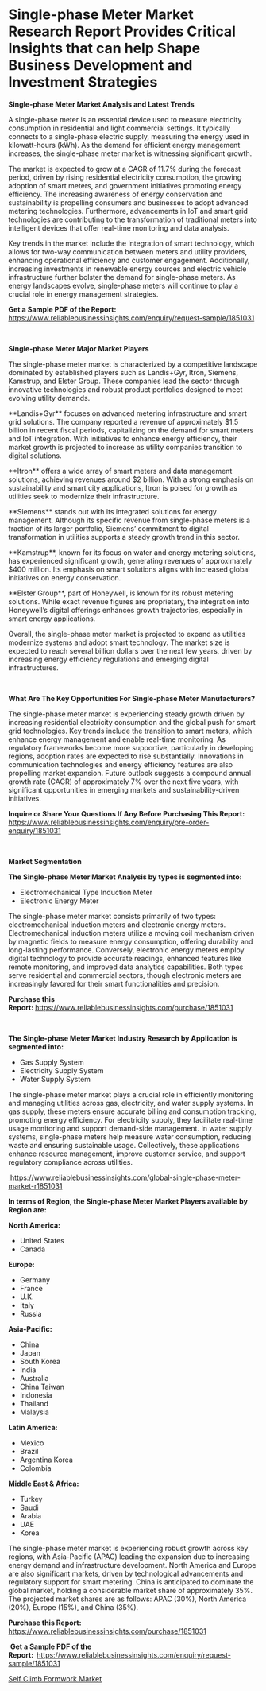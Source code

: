 <p><h1>Single-phase Meter Market Research Report Provides Critical Insights that can help Shape Business Development and Investment Strategies</h1></p><p><strong>Single-phase Meter Market Analysis and Latest Trends</strong></p>
<p><p>A single-phase meter is an essential device used to measure electricity consumption in residential and light commercial settings. It typically connects to a single-phase electric supply, measuring the energy used in kilowatt-hours (kWh). As the demand for efficient energy management increases, the single-phase meter market is witnessing significant growth.</p><p>The market is expected to grow at a CAGR of 11.7% during the forecast period, driven by rising residential electricity consumption, the growing adoption of smart meters, and government initiatives promoting energy efficiency. The increasing awareness of energy conservation and sustainability is propelling consumers and businesses to adopt advanced metering technologies. Furthermore, advancements in IoT and smart grid technologies are contributing to the transformation of traditional meters into intelligent devices that offer real-time monitoring and data analysis.</p><p>Key trends in the market include the integration of smart technology, which allows for two-way communication between meters and utility providers, enhancing operational efficiency and customer engagement. Additionally, increasing investments in renewable energy sources and electric vehicle infrastructure further bolster the demand for single-phase meters. As energy landscapes evolve, single-phase meters will continue to play a crucial role in energy management strategies.</p></p>
<p><strong>Get a Sample PDF of the Report:&nbsp;</strong> <a href="https://www.reliablebusinessinsights.com/enquiry/request-sample/1851031?utm_campaign=63&utm_medium=2&utm_source=Github&utm_content=ia&utm_term=07012025&utm_id=single-phase-meter">https://www.reliablebusinessinsights.com/enquiry/request-sample/1851031</a></p>
<p>&nbsp;</p>
<p><strong>Single-phase Meter Major Market Players</strong></p>
<p><p>The single-phase meter market is characterized by a competitive landscape dominated by established players such as Landis+Gyr, Itron, Siemens, Kamstrup, and Elster Group. These companies lead the sector through innovative technologies and robust product portfolios designed to meet evolving utility demands.</p><p>**Landis+Gyr** focuses on advanced metering infrastructure and smart grid solutions. The company reported a revenue of approximately $1.5 billion in recent fiscal periods, capitalizing on the demand for smart meters and IoT integration. With initiatives to enhance energy efficiency, their market growth is projected to increase as utility companies transition to digital solutions.</p><p>**Itron** offers a wide array of smart meters and data management solutions, achieving revenues around $2 billion. With a strong emphasis on sustainability and smart city applications, Itron is poised for growth as utilities seek to modernize their infrastructure.</p><p>**Siemens** stands out with its integrated solutions for energy management. Although its specific revenue from single-phase meters is a fraction of its larger portfolio, Siemens’ commitment to digital transformation in utilities supports a steady growth trend in this sector.</p><p>**Kamstrup**, known for its focus on water and energy metering solutions, has experienced significant growth, generating revenues of approximately $400 million. Its emphasis on smart solutions aligns with increased global initiatives on energy conservation.</p><p>**Elster Group**, part of Honeywell, is known for its robust metering solutions. While exact revenue figures are proprietary, the integration into Honeywell’s digital offerings enhances growth trajectories, especially in smart energy applications.</p><p>Overall, the single-phase meter market is projected to expand as utilities modernize systems and adopt smart technology. The market size is expected to reach several billion dollars over the next few years, driven by increasing energy efficiency regulations and emerging digital infrastructures.</p></p>
<p>&nbsp;</p>
<p><strong>What Are The Key Opportunities For Single-phase Meter Manufacturers?</strong></p>
<p><p>The single-phase meter market is experiencing steady growth driven by increasing residential electricity consumption and the global push for smart grid technologies. Key trends include the transition to smart meters, which enhance energy management and enable real-time monitoring. As regulatory frameworks become more supportive, particularly in developing regions, adoption rates are expected to rise substantially. Innovations in communication technologies and energy efficiency features are also propelling market expansion. Future outlook suggests a compound annual growth rate (CAGR) of approximately 7% over the next five years, with significant opportunities in emerging markets and sustainability-driven initiatives.</p></p>
<p><strong>Inquire or Share Your Questions If Any Before Purchasing This Report:</strong> <a href="https://www.reliablebusinessinsights.com/enquiry/pre-order-enquiry/1851031?utm_campaign=63&utm_medium=2&utm_source=Github&utm_content=ia&utm_term=07012025&utm_id=single-phase-meter">https://www.reliablebusinessinsights.com/enquiry/pre-order-enquiry/1851031</a></p>
<p>&nbsp;</p>
<p><strong>Market Segmentation</strong></p>
<p><strong>The Single-phase Meter Market Analysis by types is segmented into:</strong></p>
<p><ul><li>Electromechanical Type Induction Meter</li><li>Electronic Energy Meter</li></ul></p>
<p><p>The single-phase meter market consists primarily of two types: electromechanical induction meters and electronic energy meters. Electromechanical induction meters utilize a moving coil mechanism driven by magnetic fields to measure energy consumption, offering durability and long-lasting performance. Conversely, electronic energy meters employ digital technology to provide accurate readings, enhanced features like remote monitoring, and improved data analytics capabilities. Both types serve residential and commercial sectors, though electronic meters are increasingly favored for their smart functionalities and precision.</p></p>
<p><strong>Purchase this Report:&nbsp;</strong><a href="https://www.reliablebusinessinsights.com/purchase/1851031?utm_campaign=63&utm_medium=2&utm_source=Github&utm_content=ia&utm_term=07012025&utm_id=single-phase-meter">https://www.reliablebusinessinsights.com/purchase/1851031</a></p>
<p>&nbsp;</p>
<p><strong>The Single-phase Meter Market Industry Research by Application is segmented into:</strong></p>
<p><ul><li>Gas Supply System</li><li>Electricity Supply System</li><li>Water Supply System</li></ul></p>
<p><p>The single-phase meter market plays a crucial role in efficiently monitoring and managing utilities across gas, electricity, and water supply systems. In gas supply, these meters ensure accurate billing and consumption tracking, promoting energy efficiency. For electricity supply, they facilitate real-time usage monitoring and support demand-side management. In water supply systems, single-phase meters help measure water consumption, reducing waste and ensuring sustainable usage. Collectively, these applications enhance resource management, improve customer service, and support regulatory compliance across utilities.</p></p>
<p><a href="https://www.reliablebusinessinsights.com/global-single-phase-meter-market-r1851031?utm_campaign=63&utm_medium=2&utm_source=Github&utm_content=ia&utm_term=07012025&utm_id=single-phase-meter">&nbsp;https://www.reliablebusinessinsights.com/global-single-phase-meter-market-r1851031</a></p>
<p><strong>In terms of Region, the Single-phase Meter Market Players available by Region are:</strong></p>
<p>
    <p> <strong> North America: </strong>
        <ul>
            <li>United States</li>
            <li>Canada</li>
        </ul>
        </p> 
    <p> <strong> Europe: </strong>
        <ul>
            <li>Germany</li>
            <li>France</li>
            <li>U.K.</li>
            <li>Italy</li>
            <li>Russia</li>
        </ul>
        </p> 
    <p> <strong> Asia-Pacific: </strong>
        <ul>
            <li>China</li>
            <li>Japan</li>
            <li>South Korea</li>
            <li>India</li>
            <li>Australia</li>
            <li>China Taiwan</li>
            <li>Indonesia</li>
            <li>Thailand</li>
            <li>Malaysia</li>
        </ul>
        </p> 
    <p> <strong> Latin America: </strong>
        <ul>
            <li>Mexico</li>
            <li>Brazil</li>
            <li>Argentina Korea</li>
            <li>Colombia</li>
        </ul>
        </p> 
    <p> <strong> Middle East & Africa: </strong>
        <ul>
            <li>Turkey</li>
            <li>Saudi</li>
            <li>Arabia</li>
            <li>UAE</li>
            <li>Korea</li>
        </ul>
    </p>
    </p>
<p><p>The single-phase meter market is experiencing robust growth across key regions, with Asia-Pacific (APAC) leading the expansion due to increasing energy demand and infrastructure development. North America and Europe are also significant markets, driven by technological advancements and regulatory support for smart metering. China is anticipated to dominate the global market, holding a considerable market share of approximately 35%. The projected market shares are as follows: APAC (30%), North America (20%), Europe (15%), and China (35%).</p></p>
<p><strong>Purchase this Report: </strong><a href="https://www.reliablebusinessinsights.com/purchase/1851031?utm_campaign=63&utm_medium=2&utm_source=Github&utm_content=ia&utm_term=07012025&utm_id=single-phase-meter">https://www.reliablebusinessinsights.com/purchase/1851031</a></p>
<p>&nbsp;<strong>Get a Sample PDF of the Report:&nbsp;&nbsp;</strong><a href="https://www.reliablebusinessinsights.com/enquiry/request-sample/1851031?utm_campaign=63&utm_medium=2&utm_source=Github&utm_content=ia&utm_term=07012025&utm_id=single-phase-meter">https://www.reliablebusinessinsights.com/enquiry/request-sample/1851031</a></p>
<p><strong></strong></p>
<p><p><a href="https://github.com/barnickclara79/Market-Research-Report-List-1/blob/main/self-climb-formwork-market.md?utm_campaign=63&utm_medium=2&utm_source=Github&utm_content=ia&utm_term=07012025&utm_id=single-phase-meter">Self Climb Formwork Market</a></p></p>